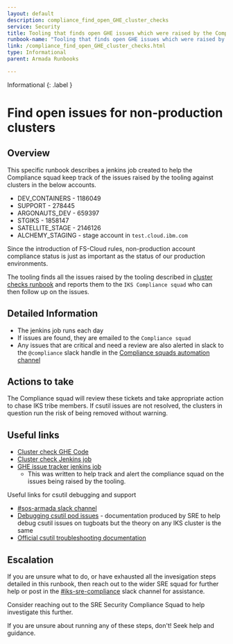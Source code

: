 ```yaml
---
layout: default
description: compliance_find_open_GHE_cluster_checks
service: Security
title: Tooling that finds open GHE issues which were raised by the Compliance teams automation
runbook-name: "Tooling that finds open GHE issues which were raised by the Compliance teams automation"
link: /compliance_find_open_GHE_cluster_checks.html
type: Informational
parent: Armada Runbooks

---
```


Informational
{: .label }

# Find open issues for non-production clusters

## Overview

This specific runbook describes a jenkins job created to help the Compliance squad keep track of the issues raised by the tooling against clusters in the below accounts.

- DEV_CONTAINERS - 1186049
- SUPPORT - 278445
- ARGONAUTS_DEV - 659397
- STGIKS - 1858147
- SATELLITE_STAGE - 2146126
- ALCHEMY_STAGING - stage account in `test.cloud.ibm.com`

Since the introduction of FS-Cloud rules, non-production account compliance status is just as important as the status of our production environments.

The tooling finds all the issues raised by the tooling described in [cluster checks runbook](./compliance_non_production_csutil_cluster_checks.html) and reports them to the `IKS Compliance squad` who can then follow up on the issues.


## Detailed Information

- The jenkins job runs each day
- If issues are found, they are emailed to the `Compliance squad`
- Any issues that are critical and need a review are also alerted in slack to the `@compliance` slack handle in the [Compliance squads automation channel](https://ibm-argonauts.slack.com/archives/C7X2SL6NR)

## Actions to take

The Compliance squad will review these tickets and take appropriate action to chase IKS tribe members.  If csutil issues are not resolved, the clusters in question run the risk of being removed without warning.


## Useful links

- [Cluster check GHE Code](https://github.ibm.com/alchemy-conductors/automation-team/tree/master/utils/cluster_checks)
- [Cluster check Jenkins job](https://alchemy-conductors-jenkins.swg-devops.com/job/Conductors/job/Security-Compliance/job/check-non-prod-clusters-csutil-status/)
- [GHE issue tracker jenkins job](https://alchemy-conductors-jenkins.swg-devops.com/job/Conductors/job/Security-Compliance/job/find-non-prod-csutil-open-ghe-issues/)
    - This was written to help track and alert the compliance squad on the issues being raised by the tooling.

Useful links for csutil debugging and support
- [#sos-armada slack channel](https://ibm-argonauts.slack.com/archives/C7H1HAXT3)
- [Debugging csutil pod issues](./armada/tugboat_debug_csutil.html) - documentation produced by SRE to help debug csutil issues on tugboats but the theory on any IKS cluster is the same
- [Official csutil troubleshooting documentation](https://github.ibm.com/ibmcloud/ArmadaClusterSetupCLI/blob/master/troubleshooting.md)


## Escalation
If you are unsure what to do, or have exhausted all the invesigation steps detailed in this runbook, then reach out to the wider SRE squad for further help or post in the [#iks-sre-compliance](https://ibm-argonauts.slack.com/archives/C02HNQGGM8V) slack channel for assistance.

Consider reaching out to the SRE Security Compliance Squad to help investigate this further.

If you are unsure about running any of these steps, don't! Seek help and guidance.
